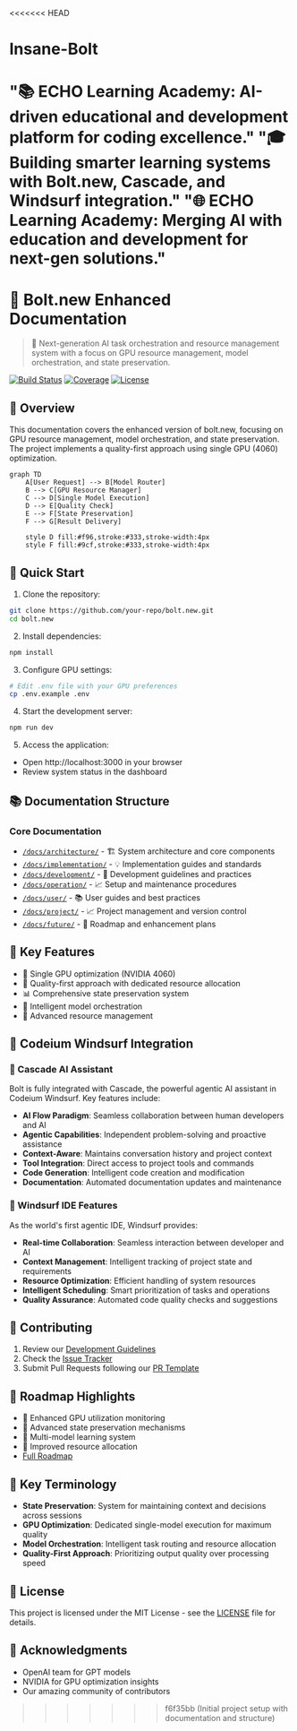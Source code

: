 <<<<<<< HEAD
# Insane-Bolt
"📚 ECHO Learning Academy: AI-driven educational and development platform for coding excellence." "🎓 Building smarter learning systems with Bolt.new, Cascade, and Windsurf integration." "🌐 ECHO Learning Academy: Merging AI with education and development for next-gen solutions."
=======
# 🚀 Bolt.new Enhanced Documentation

> 🌟 Next-generation AI task orchestration and resource management system with a focus on GPU resource management, model orchestration, and state preservation.

[![Build Status](https://img.shields.io/travis/bolt-new/bolt-new/main.svg)](https://travis-ci.org/bolt-new/bolt-new)
[![Coverage](https://img.shields.io/codecov/c/github/bolt-new/bolt-new.svg)](https://codecov.io/gh/bolt-new/bolt-new)
[![License](https://img.shields.io/github/license/bolt-new/bolt-new.svg)](LICENSE)

## 🎯 Overview

This documentation covers the enhanced version of bolt.new, focusing on GPU resource management, model orchestration, and state preservation. The project implements a quality-first approach using single GPU (4060) optimization.

```mermaid
graph TD
    A[User Request] --> B[Model Router]
    B --> C[GPU Resource Manager]
    C --> D[Single Model Execution]
    D --> E[Quality Check]
    E --> F[State Preservation]
    F --> G[Result Delivery]
    
    style D fill:#f96,stroke:#333,stroke-width:4px
    style F fill:#9cf,stroke:#333,stroke-width:4px
```

## 🚀 Quick Start

1. Clone the repository:
```bash
git clone https://github.com/your-repo/bolt.new.git
cd bolt.new
```

2. Install dependencies:
```bash
npm install
```

3. Configure GPU settings:
```bash
# Edit .env file with your GPU preferences
cp .env.example .env
```

4. Start the development server:
```bash
npm run dev
```

5. Access the application:
- Open http://localhost:3000 in your browser
- Review system status in the dashboard

## 📚 Documentation Structure

### Core Documentation
- [`/docs/architecture/`](./docs/architecture/) - 🏗️ System architecture and core components
- [`/docs/implementation/`](./docs/implementation/) - 💡 Implementation guides and standards
- [`/docs/development/`](./docs/development/) - 🔧 Development guidelines and practices
- [`/docs/operation/`](./docs/operation/) - 📈 Setup and maintenance procedures
- [`/docs/user/`](./docs/user/) - 📚 User guides and best practices
- [`/docs/project/`](./docs/project/) - 📈 Project management and version control
- [`/docs/future/`](./docs/future/) - 🔮 Roadmap and enhancement plans

## 🎯 Key Features

- 🧠 Single GPU optimization (NVIDIA 4060)
- 🔄 Quality-first approach with dedicated resource allocation
- 📊 Comprehensive state preservation system
- 🤝 Intelligent model orchestration
- 🔧 Advanced resource management

## 🚀 Codeium Windsurf Integration

### 🤖 Cascade AI Assistant
Bolt is fully integrated with Cascade, the powerful agentic AI assistant in Codeium Windsurf. Key features include:

- **AI Flow Paradigm**: Seamless collaboration between human developers and AI
- **Agentic Capabilities**: Independent problem-solving and proactive assistance
- **Context-Aware**: Maintains conversation history and project context
- **Tool Integration**: Direct access to project tools and commands
- **Code Generation**: Intelligent code creation and modification
- **Documentation**: Automated documentation updates and maintenance

### 🌊 Windsurf IDE Features
As the world's first agentic IDE, Windsurf provides:

- **Real-time Collaboration**: Seamless interaction between developer and AI
- **Context Management**: Intelligent tracking of project state and requirements
- **Resource Optimization**: Efficient handling of system resources
- **Intelligent Scheduling**: Smart prioritization of tasks and operations
- **Quality Assurance**: Automated code quality checks and suggestions

## 🚀 Contributing

1. Review our [Development Guidelines](./docs/development/GUIDELINES.md)
2. Check the [Issue Tracker](https://github.com/your-repo/bolt.new/issues)
3. Submit Pull Requests following our [PR Template](./docs/project/PR_TEMPLATE.md)

## 🔮 Roadmap Highlights

- 🎯 Enhanced GPU utilization monitoring
- 🚀 Advanced state preservation mechanisms
- 🤝 Multi-model learning system
- 🔧 Improved resource allocation
- [Full Roadmap](./docs/future/ROADMAP.md)

## 🤝 Key Terminology

- **State Preservation**: System for maintaining context and decisions across sessions
- **GPU Optimization**: Dedicated single-model execution for maximum quality
- **Model Orchestration**: Intelligent task routing and resource allocation
- **Quality-First Approach**: Prioritizing output quality over processing speed

## 📝 License

This project is licensed under the MIT License - see the [LICENSE](LICENSE) file for details.

## 🙏 Acknowledgments

- OpenAI team for GPT models
- NVIDIA for GPU optimization insights
- Our amazing community of contributors
>>>>>>> f6f35bb (Initial project setup with documentation and structure)
